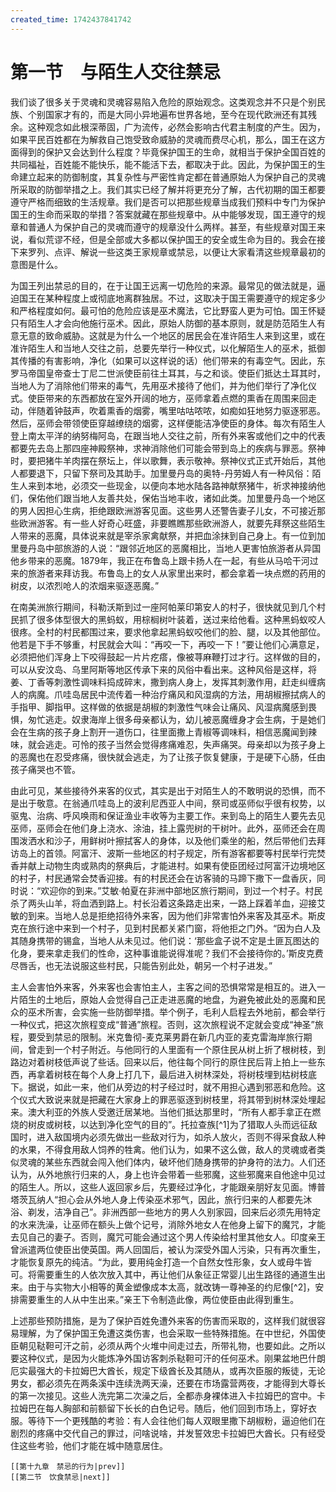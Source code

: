 ```yaml
---
created_time: 1742437841742
---
```

# 第一节　与陌生人交往禁忌

我们谈了很多关于灵魂和灵魂容易陷入危险的原始观念。这类观念并不只是个别民族、个别国家才有的，而是大同小异地遍布世界各地，至今在现代欧洲还有其残余。这种观念如此根深蒂固，广为流传，必然会影响古代君主制度的产生。因为，如果平民百姓都在为解救自己饱受致命威胁的灵魂而费尽心机，那么，国王在这方面得到的保护又会达到什么程度？毕竟保护国王的生命，就相当于保护全国百姓的共同福祉，百姓能不能快乐，能不能活下去，都取决于此。因此，为保护国王的生命建立起来的防御制度，其复杂性与严密性肯定都在普通原始人为保护自己的灵魂所采取的防御举措之上。我们其实已经了解并将更充分了解，古代初期的国王都要遵守严格而细致的生活规章。我们是否可以把那些规章当成我们预料中专门为保护国王的生命而采取的举措？答案就藏在那些规章中。从中能够发现，国王遵守的规章和普通人为保护自己的灵魂而遵守的规章没什么两样。甚至，有些规章对国王来说，看似荒谬不经，但是全部或大多都以保护国王的安全或生命为目的。我会在接下来罗列、点评、解说一些这类王家规章或禁忌，以便让大家看清这些规章最初的意图是什么。

为国王列出禁忌的目的，在于让国王远离一切危险的来源。最常见的做法就是，逼迫国王在某种程度上或彻底地离群独居。不过，这取决于国王需要遵守的规定多少和严格程度如何。最可怕的危险应该是巫术魔法，它比野蛮人更为可怕。国王怀疑只有陌生人才会向他施行巫术。因此，原始人防御的基本原则，就是防范陌生人有意无意的致命威胁。这就是为什么一个地区的居民会在准许陌生人来到这里，或在准许陌生人和当地人交往之前，总要先举行一种仪式，以化解陌生人的巫术，抵御其传播的有害影响，净化（如果可以这样说的话）他们带来的有毒空气。因此，东罗马帝国皇帝查士丁尼二世派使臣前往土耳其，与之和谈。使臣们抵达土耳其时，当地人为了消除他们带来的毒气，先用巫术接待了他们，并为他们举行了净化仪式。使臣带来的东西都放在室外开阔的地方，巫师拿着点燃的熏香在周围来回走动，伴随着钟鼓声，吹着熏香的烟雾，嘴里咕咕哝哝，如痴如狂地努力驱逐邪恶。然后，巫师会带领使臣穿越缭绕的烟雾，这样便能洁净使臣的身体。每次有陌生人登上南太平洋的纳努梅阿岛，在跟当地人交往之前，所有外来客或他们之中的代表都要先去岛上那四座神殿祭神，求神消除他们可能会带到岛上的疾病与罪恶。祭神时，要把猪牛羊肉摆在祭坛上，伴以歌舞，表示敬神。祭神仪式正式开始后，其他人都要退下，只留下祭司及其助手。加里曼丹岛的奥特-丹劳姆人有一种风俗：陌生人来到本地，必须交一些现金，以便向本地水陆各路神献祭猪牛，祈求神接纳他们，保佑他们跟当地人友善共处，保佑当地丰收，诸如此类。加里曼丹岛一个地区的男人因担心生病，拒绝跟欧洲游客见面。这些男人还警告妻子儿女，不可接近那些欧洲游客。有一些人好奇心旺盛，非要瞧瞧那些欧洲游人，就要先拜祭这些陌生人带来的恶魔，具体说来就是宰杀家禽献祭，并把血涂抹到自己身上。有一位到加里曼丹岛中部旅游的人说：“跟邻近地区的恶魔相比，当地人更害怕旅游者从异国他乡带来的恶魔。1879年，我正在布鲁岛上跟卡扬人在一起，有些从马哈干河过来的旅游者来拜访我。布鲁岛上的女人从家里出来时，都会拿着一块点燃的药用的树皮，以浓烈呛人的浓烟来驱逐恶魔。”

在南美洲旅行期间，科勒沃斯到过一座阿帕莱印第安人的村子，很快就见到几个村民抓了很多体型很大的黑蚂蚁，用棕榈树叶装着，送过来给他看。这种黑蚂蚁咬人很疼。全村的村民都围过来，要求他拿起黑蚂蚁咬他们的脸、腿，以及其他部位。他若是下手不够重，村民就会大叫：“再咬一下，再咬一下！”要让他们心满意足，必须把他们浑身上下咬得鼓起一片片疙瘩，像被荨麻鞭打过才行。这样做的目的，可以从安汶岛、乌里阿斯等地区传承下来的风俗中看出来。这种风俗是这样，将姜、丁香等刺激性调味料捣成碎末，撒到病人身上，发挥其刺激作用，赶走纠缠病人的病魔。爪哇岛居民中流传着一种治疗痛风和风湿病的方法，用胡椒擦拭病人的手指甲、脚指甲。这样做的依据是胡椒的刺激性气味会让痛风、风湿病魔感到畏惧，匆忙逃走。奴隶海岸上很多母亲都认为，幼儿被恶魔缠身才会生病，于是她们会在生病的孩子身上割开一道伤口，往里面撒上青椒等调味料，相信恶魔闻到辣味，就会逃走。可怜的孩子当然会觉得疼痛难忍，失声痛哭。母亲却以为孩子身上的恶魔也在忍受疼痛，很快就会逃走，为了让孩子恢复健康，于是硬下心肠，任由孩子痛哭也不管。

由此可见，某些接待外来客的仪式，其实是出于对陌生人的不敢明说的恐惧，而不是出于敬意。在翁通爪哇岛上的波利尼西亚人中间，祭司或巫师似乎很有权势，以驱鬼、治病、呼风唤雨和保证渔业丰收等为主要工作。来到岛上的陌生人要先去见巫师，巫师会在他们身上浇水、涂油，挂上露兜树的干树叶。此外，巫师还会在周围泼洒水和沙子，用鲜树叶擦拭客人的身体，以及他们乘坐的船，然后带他们去拜访岛上的首领。阿富汗、波斯一些地区的村子规定，所有游客都要等村民举行完焚香并献上动物生肉或熟肉的祭典后，才能进村。如果有使臣团经过阿富汗边境地区的村子，村民通常会焚香迎接。有的村民还会在访客骑的马蹄下撒下一盘香灰，同时说：“欢迎你的到来。”艾敏·帕夏在非洲中部地区旅行期间，到过一个村子。村民杀了两头山羊，将血洒到路上。村长沿着这条路走出来，一路上踩着羊血，迎接艾敏的到来。当地人总是拒绝招待外来客，因为他们非常害怕外来客及其巫术。斯皮克在旅行途中来到一个村子，见到村民都关紧门窗，将他拒之门外。“因为白人及其随身携带的锡盒，当地人从未见过。他们说：‘那些盒子说不定是土匪瓦图达的化身，要来拿走我们的性命，这种事谁能说得准呢？我们不会接待你的。’斯皮克费尽唇舌，也无法说服这些村民，只能告别此处，朝另一个村子进发。”

主人会害怕外来客，外来客也会害怕主人，主客之间的恐惧常常是相互的。进入一片陌生的土地后，原始人会觉得自己正走进恶魔的地盘，为避免被此处的恶魔和民众的巫术所害，会实施一些防御举措。举个例子，毛利人启程去外地前，都会举行一种仪式，把这次旅程变成“普通”旅程。否则，这次旅程说不定就会变成“神圣”旅程，要受到禁忌的限制。米克鲁彻-麦克莱男爵在新几内亚的麦克雷海岸旅行期间，曾走到一个村子附近。与他同行的人里面有一个原住民从树上折了根树枝，到路边对着树枝低声说了些话。回来以后，他往每个同行的原住民后背上拍上一些东西，再拿着树枝在每个人身上打几下，最后进入树林深处，将树枝埋到枯树枝底下。据说，如此一来，他们从旁边的村子经过时，就不用担心遇到邪恶和危险。这个仪式大致说来就是把藏在大家身上的罪恶驱逐到树枝里，将其带到树林深处埋起来。澳大利亚的外族人受邀迁居某地。当他们抵达那里时，“所有人都手拿正在燃烧的树皮或树枝，以达到净化空气的目的”。托拉查族[^1]为了猎取人头而远征敌国时，进入敌国境内必须先做出一些敌对行为，如杀人放火，否则不得采食敌人种的水果，不得食用敌人饲养的牲禽。他们认为，如果不这么做，敌人的灵魂或者类似灵魂的某些东西就会闯入他们体内，破坏他们随身携带的护身符的法力。人们还认为，从外地旅行归来的人，身上也许会带着一些邪魔，这些邪魔来自他途中见过的陌生人。所以，这些人返回家乡后，先要经过净化，才能跟亲朋好友见面。博普塔茨瓦纳人“担心会从外地人身上传染巫术邪气，因此，旅行归来的人都要先沐浴、剃发，洁净自己”。非洲西部一些地方的男人久别家园，回来后必须先用特定的水来洗澡，让巫师在额头上做个记号，消除外地女人在他身上留下的魔咒，才能去见自己的妻子。否则，魔咒可能会通过这个男人传染给村里其他女人。印度亲王曾派遣两位使臣出使英国。两人回国后，被认为深受外国人污染，只有再次重生，才能恢复原先的纯洁。“为此，要用纯金打造一个自然女性形象，女人或母牛皆可。将需要重生的人依次放入其中，再让他们从象征正常婴儿出生路径的通道生出来。由于与实物大小相等的黄金塑像成本太高，就改铸一尊神圣的约尼像[^2]，安排需要重生的人从中生出来。”亲王下令制造此像，两位使臣由此得到重生。

上述那些预防措施，是为了保护百姓免遭外来客的伤害而采取的，这样我们就很容易理解，为了保护国王免遭这类伤害，也会采取一些特殊措施。在中世纪，外国使臣朝见鞑靼可汗之前，必须从两个火堆中间走过去，所带礼物，也要如此。之所以要这种仪式，是因为火能炼净外国访客刺杀鞑靼可汗的任何巫术。刚果盆地巴什朗厄实最强大的卡拉姆巴大酋长，规定下级酋长及其随从，或再次臣服的叛徒，无论男女，都必须先在两条溪中连续洗两天澡，还要在市场露营两夜，才能得到大尊长的第一次接见。这些人洗完第二次澡之后，全都赤身裸体进入卡拉姆巴的宫中。卡拉姆巴在每人胸部和前额留下长长的白色记号。随后，他们回到市场上，穿好衣服。等待下一个更残酷的考验：有人会往他们每人双眼里撒下胡椒粉，逼迫他们在剧烈的疼痛中交代自己的罪过，问啥说啥，并发誓效忠卡拉姆巴大酋长。只有经受住这些考验，他们才能在城中随意居住。

```booknav
[[第十九章　禁忌的行为|prev]]
[[第二节　饮食禁忌|next]]
```
